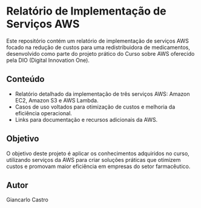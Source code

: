 # Relatório de Implementação de Serviços AWS

Este repositório contém um relatório de implementação de serviços AWS focado na redução de custos para uma redistribuidora de medicamentos, desenvolvido como parte do projeto prático do Curso sobre AWS oferecido pela DIO (Digital Innovation One).

## Conteúdo

- Relatório detalhado da implementação de três serviços AWS: Amazon EC2, Amazon S3 e AWS Lambda.
- Casos de uso voltados para otimização de custos e melhoria da eficiência operacional.
- Links para documentação e recursos adicionais da AWS.

## Objetivo

O objetivo deste projeto é aplicar os conhecimentos adquiridos no curso, utilizando serviços da AWS para criar soluções práticas que otimizem custos e promovam maior eficiência em empresas do setor farmacêutico.

## Autor

Giancarlo Castro
